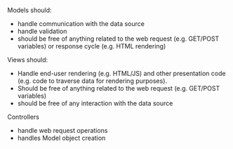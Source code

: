 
Models should:

- handle communication with the data source
- handle validation
- should be free of anything related to the web request (e.g. GET/POST variables) or response cycle (e.g. HTML rendering)

Views should:

- Handle end-user rendering (e.g. HTML/JS) and other presentation code (e.g. code to traverse data for rendering purposes).
- Should be free of anything related to the web request (e.g. GET/POST variables)
- should be free of any interaction with the data source

Controllers

- handle web request operations
- handles Model object creation 


